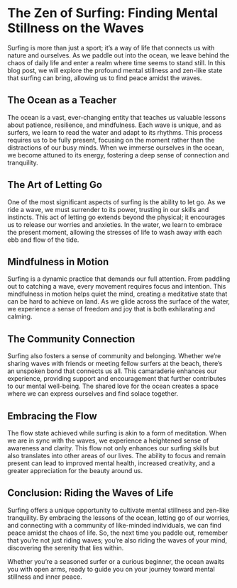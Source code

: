 # The Zen of Surfing: Finding Mental Stillness on the Waves

Surfing is more than just a sport; it’s a way of life that connects us with nature and ourselves. As we paddle out into the ocean, we leave behind the chaos of daily life and enter a realm where time seems to stand still. In this blog post, we will explore the profound mental stillness and zen-like state that surfing can bring, allowing us to find peace amidst the waves.

## The Ocean as a Teacher

The ocean is a vast, ever-changing entity that teaches us valuable lessons about patience, resilience, and mindfulness. Each wave is unique, and as surfers, we learn to read the water and adapt to its rhythms. This process requires us to be fully present, focusing on the moment rather than the distractions of our busy minds. When we immerse ourselves in the ocean, we become attuned to its energy, fostering a deep sense of connection and tranquility.

## The Art of Letting Go

One of the most significant aspects of surfing is the ability to let go. As we ride a wave, we must surrender to its power, trusting in our skills and instincts. This act of letting go extends beyond the physical; it encourages us to release our worries and anxieties. In the water, we learn to embrace the present moment, allowing the stresses of life to wash away with each ebb and flow of the tide.

## Mindfulness in Motion

Surfing is a dynamic practice that demands our full attention. From paddling out to catching a wave, every movement requires focus and intention. This mindfulness in motion helps quiet the mind, creating a meditative state that can be hard to achieve on land. As we glide across the surface of the water, we experience a sense of freedom and joy that is both exhilarating and calming.

## The Community Connection

Surfing also fosters a sense of community and belonging. Whether we’re sharing waves with friends or meeting fellow surfers at the beach, there’s an unspoken bond that connects us all. This camaraderie enhances our experience, providing support and encouragement that further contributes to our mental well-being. The shared love for the ocean creates a space where we can express ourselves and find solace together.

## Embracing the Flow

The flow state achieved while surfing is akin to a form of meditation. When we are in sync with the waves, we experience a heightened sense of awareness and clarity. This flow not only enhances our surfing skills but also translates into other areas of our lives. The ability to focus and remain present can lead to improved mental health, increased creativity, and a greater appreciation for the beauty around us.

## Conclusion: Riding the Waves of Life

Surfing offers a unique opportunity to cultivate mental stillness and zen-like tranquility. By embracing the lessons of the ocean, letting go of our worries, and connecting with a community of like-minded individuals, we can find peace amidst the chaos of life. So, the next time you paddle out, remember that you’re not just riding waves; you’re also riding the waves of your mind, discovering the serenity that lies within. 

Whether you’re a seasoned surfer or a curious beginner, the ocean awaits you with open arms, ready to guide you on your journey toward mental stillness and inner peace.